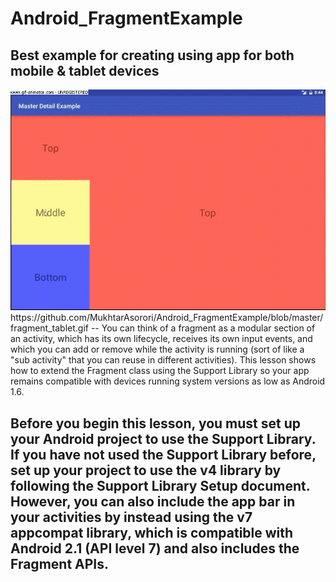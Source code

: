 # Android_FragmentExample
Best example for creating using app for both mobile &amp; tablet devices 
--
<img src="https://github.com/MukhtarAsorori/Android_FragmentExample/blob/master/fragment_tablet.gif" />
https://github.com/MukhtarAsorori/Android_FragmentExample/blob/master/fragment_tablet.gif
--
You can think of a fragment as a modular section of an activity, which has its own lifecycle, receives its own input events, and which you can add or remove while the activity is running (sort of like a "sub activity" that you can reuse in different activities). This lesson shows how to extend the Fragment class using the Support Library so your app remains compatible with devices running system versions as low as Android 1.6.

Before you begin this lesson, you must set up your Android project to use the Support Library. If you have not used the Support Library before, set up your project to use the v4 library by following the Support Library Setup document. However, you can also include the app bar in your activities by instead using the v7 appcompat library, which is compatible with Android 2.1 (API level 7) and also includes the Fragment APIs.
--
